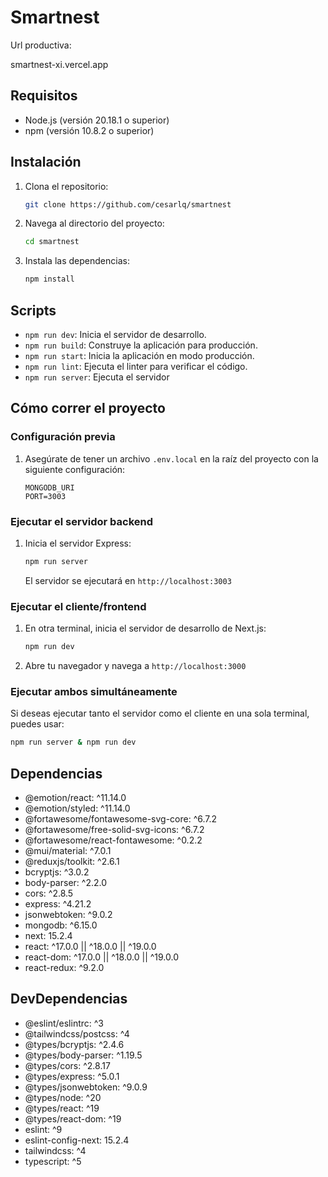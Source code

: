 # Smartnest
Url productiva:

smartnest-xi.vercel.app


## Requisitos
- Node.js (versión 20.18.1 o superior)
- npm (versión 10.8.2 o superior)

## Instalación
1. Clona el repositorio:
   ```bash
   git clone https://github.com/cesarlq/smartnest
   ```
2. Navega al directorio del proyecto:
   ```bash
   cd smartnest
   ```
3. Instala las dependencias:
   ```bash
   npm install
   ```

## Scripts
- `npm run dev`: Inicia el servidor de desarrollo.
- `npm run build`: Construye la aplicación para producción.
- `npm run start`: Inicia la aplicación en modo producción.
- `npm run lint`: Ejecuta el linter para verificar el código.
- `npm run server`: Ejecuta el servidor
## Cómo correr el proyecto

### Configuración previa
1. Asegúrate de tener un archivo `.env.local` en la raíz del proyecto con la siguiente configuración:
   ```
   MONGODB_URI
   PORT=3003
   ```

### Ejecutar el servidor backend
1. Inicia el servidor Express:
   ```bash
   npm run server
   ```
   El servidor se ejecutará en `http://localhost:3003`

### Ejecutar el cliente/frontend
1. En otra terminal, inicia el servidor de desarrollo de Next.js:
   ```bash
   npm run dev
   ```
2. Abre tu navegador y navega a `http://localhost:3000`

### Ejecutar ambos simultáneamente
Si deseas ejecutar tanto el servidor como el cliente en una sola terminal, puedes usar:
```bash
npm run server & npm run dev
```


## Dependencias
- @emotion/react: ^11.14.0
- @emotion/styled: ^11.14.0
- @fortawesome/fontawesome-svg-core: ^6.7.2
- @fortawesome/free-solid-svg-icons: ^6.7.2
- @fortawesome/react-fontawesome: ^0.2.2
- @mui/material: ^7.0.1
- @reduxjs/toolkit: ^2.6.1
- bcryptjs: ^3.0.2
- body-parser: ^2.2.0
- cors: ^2.8.5
- express: ^4.21.2
- jsonwebtoken: ^9.0.2
- mongodb: ^6.15.0
- next: 15.2.4
- react: ^17.0.0 || ^18.0.0 || ^19.0.0
- react-dom: ^17.0.0 || ^18.0.0 || ^19.0.0
- react-redux: ^9.2.0

## DevDependencias
- @eslint/eslintrc: ^3
- @tailwindcss/postcss: ^4
- @types/bcryptjs: ^2.4.6
- @types/body-parser: ^1.19.5
- @types/cors: ^2.8.17
- @types/express: ^5.0.1
- @types/jsonwebtoken: ^9.0.9
- @types/node: ^20
- @types/react: ^19
- @types/react-dom: ^19
- eslint: ^9
- eslint-config-next: 15.2.4
- tailwindcss: ^4
- typescript: ^5

